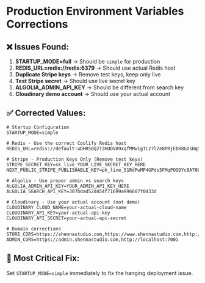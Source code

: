 # Production Environment Variables Corrections

## ❌ Issues Found:

1. **STARTUP_MODE=full** → Should be `simple` for production
2. **REDIS_URL=redis://redis:6379** → Should use actual Redis host
3. **Duplicate Stripe keys** → Remove test keys, keep only live
4. **Test Stripe secret** → Should use live secret key
5. **ALGOLIA_ADMIN_API_KEY** → Should be different from search key
6. **Cloudinary demo account** → Should use your actual account

## ✅ Corrected Values:

```env
# Startup Configuration
STARTUP_MODE=simple

# Redis - Use the correct Coolify Redis host
REDIS_URL=redis://default:uDHR58Q2T3HUDV09xqfMMw1gTLz7l2e8PRjEbH8GDsBq5L8cxF6knZxpg0rIP3rE@ns4cskowscs08c4kgs8kswgw:6379/0

# Stripe - Production Keys Only (Remove test keys)
STRIPE_SECRET_KEY=sk_live_YOUR_LIVE_SECRET_KEY_HERE
NEXT_PUBLIC_STRIPE_PUBLISHABLE_KEY=pk_live_51RdPwMP4GPds5FMqPOODYc0A70LG7z1fmGJdQGkEcIuSPgoNK4J8qA7kc3bNDp4ImKU3TcvwTANGc8AkIelO01e300i2w3NYQl

# Algolia - Use proper admin vs search keys
ALGOLIA_ADMIN_API_KEY=YOUR_ADMIN_API_KEY_HERE
ALGOLIA_SEARCH_API_KEY=307bdad52d454f71699a996607f0433d

# Cloudinary - Use your actual account (not demo)
CLOUDINARY_CLOUD_NAME=your-actual-cloud-name
CLOUDINARY_API_KEY=your-actual-api-key
CLOUDINARY_API_SECRET=your-actual-api-secret

# Domain corrections
STORE_CORS=https://shennastudio.com,https://www.shennastudio.com,http://localhost:3000
ADMIN_CORS=https://admin.shennastudio.com,http://localhost:7001
```

## 🚨 **Most Critical Fix:**

Set `STARTUP_MODE=simple` immediately to fix the hanging deployment issue.

